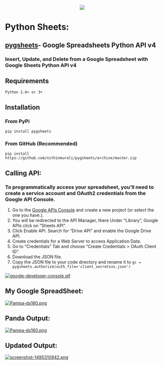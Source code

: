 <p align="center">
  <img src="https://s19.postimg.org/x69rfot6b/Pampa_ds160.png">
</p>

# Python Sheets: 

## [pygsheets](https://github.com/nithinmurali/pygsheets)- Google Spreadsheets Python API v4
### Insert, Update, and Delete from a Google Spreadsheet with Google Sheets Python API v4

## Requirements
`Python 2.6+ or 3+`

## Installation
### From PyPi
`pip install pygsheets`

### From GitHub (Recommended)
`pip install https://github.com/nithinmurali/pygsheets/archive/master.zip`

## Calling API:
### To programmatically access your spreadsheet, you’ll need to create a service account and OAuth2 credentials from the Google API Console.
1. Go to the [Google APIs Console](https://console.developers.google.com/) and create a new project (or select the one you have.).
2. You will be redirected to the API Manager, there Under “Library”, Google APIs click on “Sheets API”.
3. Click Enable API. Search for “Drive API” and enable the Google Drive API.
4. Create credentials for a Web Server to access Application Data.
5. Go to “Credentials” Tab and choose “Create Credentials > OAuth Client ID”.
6. Download the JSON file.
6. Copy the JSON file to your code directory and rename it to
`gc = pygsheets.authorize(outh_file='client_secretxxx.json')`

[![google-developer-console.gif](https://i.postimg.cc/dtC2212r/google-developer-console.gif)](https://postimg.cc/KRZ3Fms8)

## My Google SpreadSheet:
[![Pampa-ds160.png](https://i.postimg.cc/7Yz883kc/Pampa-ds160.png)](https://postimg.cc/9rcNyqzt)

## Panda Output:
[![Pampa-ds160.png](https://i.postimg.cc/YqmKKJgM/Pampa-ds160.png)](https://postimg.cc/1fPYD7Jj)

## Updated Output:
[![screenshot-1495310942.png](https://i.postimg.cc/HsMn3pXP/screenshot-1495310942.png)](https://postimg.cc/LnHm8Fyz)
